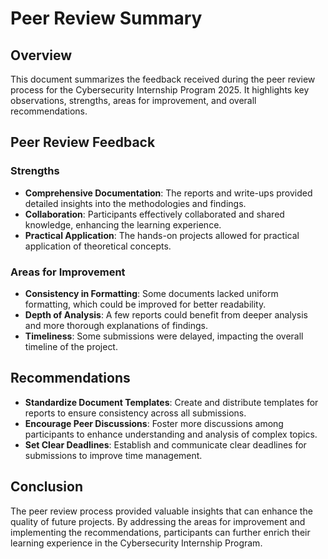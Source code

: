 # Peer Review Summary

## Overview
This document summarizes the feedback received during the peer review process for the Cybersecurity Internship Program 2025. It highlights key observations, strengths, areas for improvement, and overall recommendations.

## Peer Review Feedback

### Strengths
- **Comprehensive Documentation**: The reports and write-ups provided detailed insights into the methodologies and findings.
- **Collaboration**: Participants effectively collaborated and shared knowledge, enhancing the learning experience.
- **Practical Application**: The hands-on projects allowed for practical application of theoretical concepts.

### Areas for Improvement
- **Consistency in Formatting**: Some documents lacked uniform formatting, which could be improved for better readability.
- **Depth of Analysis**: A few reports could benefit from deeper analysis and more thorough explanations of findings.
- **Timeliness**: Some submissions were delayed, impacting the overall timeline of the project.

## Recommendations
- **Standardize Document Templates**: Create and distribute templates for reports to ensure consistency across all submissions.
- **Encourage Peer Discussions**: Foster more discussions among participants to enhance understanding and analysis of complex topics.
- **Set Clear Deadlines**: Establish and communicate clear deadlines for submissions to improve time management.

## Conclusion
The peer review process provided valuable insights that can enhance the quality of future projects. By addressing the areas for improvement and implementing the recommendations, participants can further enrich their learning experience in the Cybersecurity Internship Program.